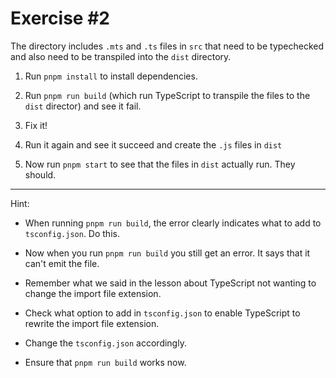 # Exercise #2

The directory includes `.mts` and `.ts` files in `src` that need to be typechecked and also
need to be transpiled into the `dist` directory.

1. Run `pnpm install` to install dependencies.

1. Run `pnpm run build` (which run TypeScript to transpile the files to the `dist` director)
   and see it fail.

1. Fix it!

1. Run it again and see it succeed and create the `.js` files in `dist`

1. Now run `pnpm start` to see that the files in `dist` actually run. They should.

---

Hint:

- When running `pnpm run build`, the error clearly indicates what to add to `tsconfig.json`. Do this.

- Now when you run `pnpm run build` you still get an error. It says that it can't emit the file.

- Remember what we said in the lesson about TypeScript not wanting to change the import file extension.

- Check what option to add in `tsconfig.json` to enable TypeScript to rewrite the import file extension.

- Change the `tsconfig.json` accordingly.

- Ensure that `pnpm run build` works now.